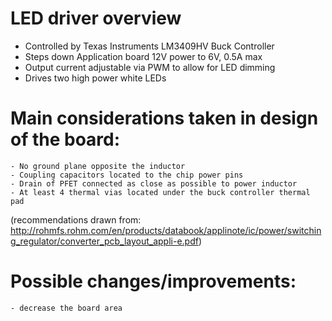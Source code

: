 # LED driver overview
- Controlled by Texas Instruments LM3409HV Buck Controller
- Steps down Application board 12V power to 6V, 0.5A max
- Output current adjustable via PWM to allow for LED dimming
- Drives two high power white LEDs

# Main considerations taken in design of the board:
	- No ground plane opposite the inductor
	- Coupling capacitors located to the chip power pins
	- Drain of PFET connected as close as possible to power inductor
	- At least 4 thermal vias located under the buck controller thermal pad

(recommendations drawn from: http://rohmfs.rohm.com/en/products/databook/applinote/ic/power/switching_regulator/converter_pcb_layout_appli-e.pdf)

# Possible changes/improvements:
	- decrease the board area